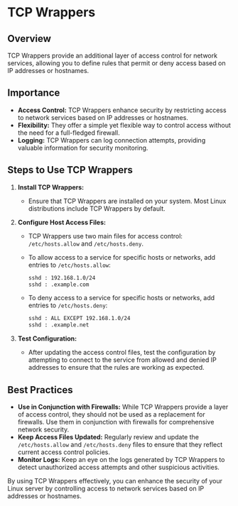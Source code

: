 # TCP Wrappers

## Overview

TCP Wrappers provide an additional layer of access control for network services, allowing you to define rules that permit or deny access based on IP addresses or hostnames.

## Importance

- **Access Control:** TCP Wrappers enhance security by restricting access to network services based on IP addresses or hostnames.
- **Flexibility:** They offer a simple yet flexible way to control access without the need for a full-fledged firewall.
- **Logging:** TCP Wrappers can log connection attempts, providing valuable information for security monitoring.

## Steps to Use TCP Wrappers

1. **Install TCP Wrappers:**
   - Ensure that TCP Wrappers are installed on your system. Most Linux distributions include TCP Wrappers by default.

2. **Configure Host Access Files:**
   - TCP Wrappers use two main files for access control: `/etc/hosts.allow` and `/etc/hosts.deny`.
   - To allow access to a service for specific hosts or networks, add entries to `/etc/hosts.allow`:

     ```bash
     sshd : 192.168.1.0/24
     sshd : .example.com
     ```

   - To deny access to a service for specific hosts or networks, add entries to `/etc/hosts.deny`:

     ```bash
     sshd : ALL EXCEPT 192.168.1.0/24
     sshd : .example.net
     ```

3. **Test Configuration:**
   - After updating the access control files, test the configuration by attempting to connect to the service from allowed and denied IP addresses to ensure that the rules are working as expected.

## Best Practices

- **Use in Conjunction with Firewalls:** While TCP Wrappers provide a layer of access control, they should not be used as a replacement for firewalls. Use them in conjunction with firewalls for comprehensive network security.
- **Keep Access Files Updated:** Regularly review and update the `/etc/hosts.allow` and `/etc/hosts.deny` files to ensure that they reflect current access control policies.
- **Monitor Logs:** Keep an eye on the logs generated by TCP Wrappers to detect unauthorized access attempts and other suspicious activities.

By using TCP Wrappers effectively, you can enhance the security of your Linux server by controlling access to network services based on IP addresses or hostnames.
